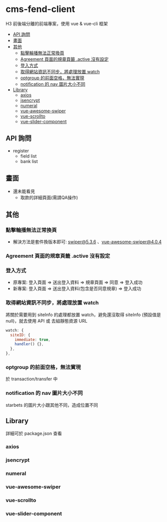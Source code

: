 <!-- omit in toc -->

# cms-fend-client <!-- omit in toc -->

H3 前後端分離的前端專案，使用 vue & vue-cli 框架

- [API 詢問](#api-詢問)
- [畫面](#畫面)
- [其他](#其他)
  - [點擊輪播無法正常換頁](#點擊輪播無法正常換頁)
  - [Agreement 頁面的規章頁籤 .active 沒有設定](#agreement-頁面的規章頁籤-active-沒有設定)
  - [登入方式](#登入方式)
  - [取得網站資訊不同步，將處理放置 watch](#取得網站資訊不同步將處理放置-watch)
  - [optgroup 的前面空格，無法實現](#optgroup-的前面空格無法實現)
  - [notification 的 nav 圖片大小不同](#notification-的-nav-圖片大小不同)
- [Library](#library)
  - [axios](#axios)
  - [jsencrypt](#jsencrypt)
  - [numeral](#numeral)
  - [vue-awesome-swiper](#vue-awesome-swiper)
  - [vue-scrollto](#vue-scrollto)
  - [vue-slider-component](#vue-slider-component)

## API 詢問

- register
  - field list
  - bank list

## 畫面
- 還未能看見
  - 取款的詳細頁面(需請QA操作)


## 其他

### 點擊輪播無法正常換頁

- 解決方法是套件換版本即可: swiper@5.3.6 、vue-awesome-swiper@4.0.4

### Agreement 頁面的規章頁籤 .active 沒有設定

### 登入方式

- 原專案: 登入頁面 => 送出登入資料 => 規章頁面 => 同意 => 登入成功
- 新專案: 登入頁面 => 送出登入資料(包含是否同意規章) => 登入成功

### 取得網站資訊不同步，將處理放置 watch

將關於需要用到 siteInfo 的處理都放置 watch，避免還沒取得 siteInfo (預設值是 null)，就去使用 API 或 去組靜態資源 URL

```js
watch: {
  siteID: {
    immediate: true,
    handler() {},
  },
},
```

### optgroup 的前面空格，無法實現

於 transaction/transfer 中

### notification 的 nav 圖片大小不同

starbets 的圖片大小跟其他不同，造成位置不同

## Library

詳細可於 package.json 查看

### axios

### jsencrypt

### numeral

### vue-awesome-swiper

### vue-scrollto

### vue-slider-component
